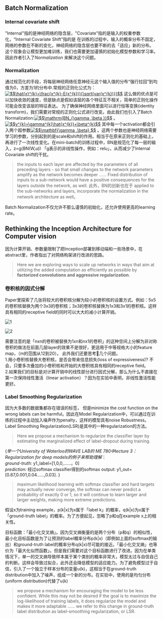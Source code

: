 ## Batch Normalization
### Internal covariate shift
"Internal"指的是神经网络的隐含层，"Covariate"指的是输入的权重参数化，“Internal Covariate Shift”指的是
在训练的过程中，输入的概率分布不固定，网络的参数在不断的变化，神经网络的隐含层也要不断的去「适应」新的分布。
这个现象会让模型更加难训练，我们也需要更加谨慎的初始化模型参数和学习率。因此作者引入了*Normalization* 来解决这个问题。 

### Normalization
通过规范化的手段，将每层神经网络任意神经元这个输入值的分布“强行拉回”到均值为0，方差为1的分布中.常规的正则化公式为：<a href="https://www.codecogs.com/eqnedit.php?latex=$$\hat{x}^{k}=\frac{x^{k}-E(x^{k})}{\sqrt{var(x^{k})}}$$" target="_blank"><img src="https://latex.codecogs.com/gif.latex?$$\hat{x}^{k}=\frac{x^{k}-E(x^{k})}{\sqrt{var(x^{k})}}$$" title="$$\hat{x}^{k}=\frac{x^{k}-E(x^{k})}{\sqrt{var(x^{k})}}$$" /></a>
这么做的优点是可以加快收敛的速度，但是缺点是假如该层的各个特征互不相关，简单的正则化操作可能会改变该层的特征表达。
为了确保神经网络里面可以进行恒等变换(identity transform)，我们需要对常规的正则化公式进行改变。由此我们也引入了Batch Normalization:<a href="https://www.codecogs.com/eqnedit.php?latex=$$\mathrm{BN_{\gamma&space;,\beta&space;}}$$" target="_blank"><img src="https://latex.codecogs.com/gif.latex?$$\mathrm{BN_{\gamma&space;,\beta&space;}}$$" title="$$\mathrm{BN_{\gamma ,\beta }}$$" /></a> 。  <a href="https://www.codecogs.com/eqnedit.php?latex=$$y^{k}=\gamma^{k}\hat{x^{k}}&plus;\beta^{k}$$" target="_blank"><img src="https://latex.codecogs.com/gif.latex?$$y^{k}=\gamma^{k}\hat{x^{k}}&plus;\beta^{k}$$" title="$$y^{k}=\gamma^{k}\hat{x^{k}}+\beta^{k}$$" /></a>
其中每一个activation都会引入两个超参数<a href="https://www.codecogs.com/eqnedit.php?latex=$$\mathbf{\gamma&space;,\beta}&space;$$" target="_blank"><img src="https://latex.codecogs.com/gif.latex?$$\mathbf{\gamma&space;,\beta}&space;$$" title="$$\mathbf{\gamma ,\beta} $$" /></a> 。这两个参数也是神经网络需要学习的参数，分别起到的是scale和shift的作用。相当于在原来正则化的基础上，再进行了一次线性变化。在mini-batch的训练过程中，BN是规范化了每一层的输入，z=g(BN(W,u))  「g表示的非线性操作，例如：relu」，从而减少了Internal Covariate shift的干扰。
> the inputs to each layer are affected by the parameters of all preceding layers - so that small
changes to the network parameters amplify as the network becomes deeper …… Fixed distribution of inputs to a 
sub-network would have a positive consequences for the layers outside the network, as well.  此外，BN的创新也在于
applied to the sub-networks and layers, incorporate the normalization in the network architecture as well。  

Batch Normalization不仅允许不那么谨慎的初始化，还允许使用更高的learning rate。


## Rethinking the Inception Architecture for Computer vision
因为计算开销、参数量限制了把Inception部署到移动端和一些场景中，在abstract里，作者指出了对网络构架进行改进的思路。
> Here we are exploring ways to scale up networks in ways that aim at utilizing the added computation as efficiently as possible by **factorized convolutions and aggressive regularization**.
### 卷积核的因式分解
Paper里探索了几张将较大的卷积核分解为较小的卷积核的设置方式。例如：5x5的卷积核替换为两个3x3的卷积核；3x3的卷积核替换为1x3和3x1的卷积核。这样具有相同的receptive field的同时可以大大的减小计算开销。

![1](https://tse2.mm.bing.net/th?id=OIP.lEHUl5w_rweJSb-FpNdKeAHaFl&pid=Api)  

![2](http://davidstutz.de/wordpress/wp-content/uploads/2017/03/inception_arch_3.png)  

需要注意的是「nxn的卷积被替换为1xn和nx1的卷积」的这种空间上分解为非对称卷积的做法在前面几层layer的效果不是很好，更适用于中等规格大小的feature map，（m的范围从12到20）。
此外我们还要思考🤔几个问题。  
1.用小卷积核替换大卷积核，是否会带来信息损失(loss of expressiveness)? 不会，只要多次叠加的小卷积核和开始的大卷积核具有相同的receptive field。  
2.如果我们的目标是对计算开销中的线性部分进行因式分解，那么为什么不直接在第一次保持线性激活（linear activation）？因为在实验中表明，非线性激活性能更好。
 

### Label Smoothing Regularization
因为大多数的数据集都存在错误的标签， 但是minimize the cost function on the wrong labels can be harmful。因此在Model Regularization中，可以通过在训练的过程中主动加入噪声作为penalty，这样的模型具有noise Robustness。Label Smoothing Regularization(LSR)是其中的一种regularization的方法。
> Here we propose a mechanism to regularize the classifier layer by estimating the marginalized effect of label-dropout during
training.   

{*举一个University of Waterloo的WAVE LAB的 ME 780中lecture 3：Regularization for deep models的例子来帮助理解*：  
*ground-truth:*   y1_label=[1,0,0,……，0]  
*prediction:*   经过softmax classifier得到的softmax output:  y1_out=[0.87,0.001,0.04……,0.03]. }  
> maximum likelihood learning with softmax classifier and hard targets may actually never converge, the softmax can 
never predict a probability of exactly 0 or 1, so it will continue to learn larger and larger weights, making more 
extreme predictions.  


假设x为training example，p(k|x)为x属于「label k」的概率，q(k|x)为x属于「ground-truth label」的概率。为了方便起见，忽略了p和q在example x上的相关性。

目标函数：「最小化交叉熵」。因为交叉熵衡量的是两个分布（p和q）的相似性，最小化目标函数是为了让预测的label概率分布p(k|x)（即例如上面的softmax的输出）和ground-truth label的概率分布q(k|x)尽可能的接近。「最小化交叉熵」也等价为「最大化似然函数」。但是我们需要对这个目标函数进行了改进。因为在单类情况下，单一的交叉熵导致样本属于某个类别的概率非常大，模型太过与自信自己的判断。这样会导致过拟合，此外还会降低模型的适应能力。为了避免模型过于自信，引入了一个独立于样本分布的变量u(k)，这相当于在ground-truth distribution中加入了噪声，组成一个新的分布。在实验中，使用的是均匀分布(uniform distribution)代替了u(k)
> we propose a mechanism for encouraging the model to be less confident. While this may not be desired if the goal is to maximize the log-likelihood of training labels, it does regularize the model and makes it more adaptable …… we refer to this
change in ground-truth label distribution as label-smoothing regularization, or LSR.
